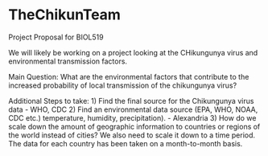 # TheChikunTeam
Project Proposal for BIOL519

We will likely be working on a project looking at the CHikungunya virus and environmental transmission factors.

Main Question: 
What are the environmental factors that contribute to the increased probability of local transmission of the chikungunya virus?
	
Additional Steps to take:
	1) Find the final source for the Chikungunya virus data - WHO, CDC
	2) Find an environmental data source (EPA, WHO, NOAA, CDC etc.) temperature, humidity, precipitation). - Alexandria 
	3) How do we scale down the amount of geographic information to countries or regions of the world instead of cities?
We also need to scale it down to a time period.  The data for each country has been taken on a month-to-month basis.
